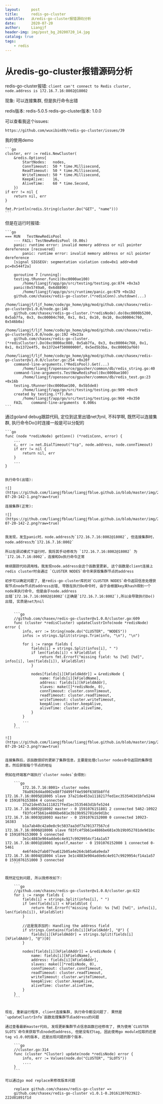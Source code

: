 ```yaml
---
layout:     post                  
title:      redis-go-cluster
subtitle:   从redis-go-cluster报错源码分析
date:       2020-07-20
author:     Liangjf
header-img: img/post_bg_20200720_14.jpg
catalog: true                      
tags:                       
    - redis
---
```


# 从redis-go-cluster报错源码分析

redis-go-cluster报错: `client can't connect to Redis cluster, node.address is 172.16.7.16:8002@18002`

现象: 可以连接集群, 但是执行命令出错

redis版本: redis-5.0.5
redis-go-cluster版本: 1.0.0


可以查看我这个issues:

`https://github.com/wuxibin89/redis-go-cluster/issues/39`


我的使用demo

	```go
	cluster, err := redis.NewCluster(
	    &redis.Options{
	        StartNodes:   nodes,
	        ConnTimeout:  50 * time.Millisecond,
	        ReadTimeout:  50 * time.Millisecond,
	        WriteTimeout: 50 * time.Millisecond,
	        KeepAlive:    16,
	        AliveTime:    60 * time.Second,
	    })
	if err != nil {
	    return nil, err
	}
	
	fmt.Println(redis.String(cluster.Do("GET", "name")))
	```


但是在运行时报错:


	```go
	=== RUN   TestNewRedisPool
		--- FAIL: TestNewRedisPool (0.00s)
		panic: runtime error: invalid memory address or nil pointer dereference [recovered]
			panic: runtime error: invalid memory address or nil pointer dereference
		[signal SIGSEGV: segmentation violation code=0x1 addr=0x0 pc=0x544f2a]
	
		goroutine 7 [running]:
		testing.tRunner.func1(0xc0000ae100)
			/home/liangjf/app/go/src/testing/testing.go:874 +0x3a3
		panic(0x5749a0, 0x6d8890)
			/home/liangjf/app/go/src/runtime/panic.go:679 +0x1b2
		github.com/chasex/redis-go-cluster.(*redisConn).shutdown(...)
			/home/liangjf/ljf_home/code/go_home/pkg/mod/github.com/chasex/redis-go-cluster@v1.0.0/node.go:146
		github.com/chasex/redis-go-cluster.(*redisNode).do(0xc0000b5200, 0x5ab7fa, 0x3, 0xc00004c760, 0x1, 0x1, 0x10, 0x10, 0xc00004c760, 0x546b0a)
			/home/liangjf/ljf_home/code/go_home/pkg/mod/github.com/chasex/redis-go-cluster@v1.0.0/node.go:192 +0x23a
		github.com/chasex/redis-go-cluster.(*redisCluster).Do(0xc0000ac080, 0x5ab7fa, 0x3, 0xc00004c760, 0x1, 0x1, 0x1372e4f5, 0x1372e4f50000000f, 0x5ed5b3ba, 0xc00003af60)
			/home/liangjf/ljf_home/code/go_home/pkg/mod/github.com/chasex/redis-go-cluster@v1.0.0/cluster.go:254 +0x20f
		command-line-arguments.(*RedisPool).Get(...)
			/home/liangjf/opensource/gpusher/common/db/redis_string.go:40
		command-line-arguments.TestNewRedisPool(0xc0000ae100)
			/home/liangjf/opensource/gpusher/common/db/redis_test.go:23 +0x16b
		testing.tRunner(0xc0000ae100, 0x5b5de8)
			/home/liangjf/app/go/src/testing/testing.go:909 +0xc9
		created by testing.(*T).Run
			/home/liangjf/app/go/src/testing/testing.go:960 +0x350
		FAIL	command-line-arguments	0.006s
	```


通过goland debug跟踪代码, 定位到这里出错net为nil, 不科学啊, 既然可以连接集群, 执行命令Do()时连接一般是可以分配的

	```go
	func (node *redisNode) getConn() (*redisConn, error) {
	    ...
	    c, err := net.DialTimeout("tcp", node.address, node.connTimeout)
	    if err != nil {
	        return nil, err
	    }
	    ...
	}
```

执行命令(出错):

![](https://github.com/liangjfblue/liangjfblue.github.io/blob/master/img/2020-07-20-142-1.png?raw=true)

连接集群(正常):

![](https://github.com/liangjfblue/liangjfblue.github.io/blob/master/img/2020-07-20-142-2.png?raw=true)


我发现，发生panic时，node.address为`172.16.7.16:8002@18002`, 但连接集群时，node.address为`172.16.7.16:8002`

所以在调试模式下运行时，我将其手动修改为 `172.16.7.16:8002@18002` 为 `172.16.7.16:8002`，连接和Do执行命令正常

继续跟踪代码调用栈，我发现node.address会这个函数里更新, 这个函数是client连接上redis cluster时会通过 `CLUSTER NODES`命令来获取集群节点的address

初步可以确定问题了, 是redis-go-cluster库的对`CLUSTER NODES`命令返回信息处理获取节点node节点的address出错, 导致在执行Do命令时, 由于会根据key来hash得到一个node来执行命令, 但是由于node.address
出错`172.16.7.16:8002@18002`(正确是`172.16.7.16:8002`),所以会导致执行Do()出错, 实质是net为nil


	```go
	//github.com/chasex/redis-go-cluster@v1.0.0/cluster.go:609
	func (cluster *redisCluster) updateClustrInfo(node *redisNode) error {
	    info, err := String(node.do("CLUSTER", "NODES"))
	    infos := strings.Split(strings.Trim(info, "\n"), "\n")
	
	    for i := range fields {
	        fields[i] = strings.Split(infos[i], " ")
	        if len(fields[i]) < kFieldSlot {
	            return fmt.Errorf("missing field: %s [%d] [%d]", infos[i], len(fields[i]), kFieldSlot)
	        }
	
	        nodes[fields[i][kFieldAddr]] = &redisNode {
	            name: fields[i][kFieldName],
	            address: fields[i][kFieldAddr],
	            slaves: make([]*redisNode, 0),
	            connTimeout: cluster.connTimeout,
	            readTimeout: cluster.readTimeout,
	            writeTimeout: cluster.writeTimeout,
	            keepAlive: cluster.keepAlive,
	            aliveTime: cluster.aliveTime,
	        }
	    }
	    ...
	}
	```

![](https://github.com/liangjfblue/liangjfblue.github.io/blob/master/img/2020-07-20-142-3.png?raw=true)


连接集群后，该函数很好的更新了集群信息，主要是处理cluster nodes命令返回的集群信息，然后获取每个节点的地址

例如在终端客户端执行`cluster nodes`会得到:

	```go
		172.16.7.16:8001> cluster nodes
		78a8926d4ad002e88f7d499ff4e590f6385b8ffd 172.16.7.16:8005@18005 slave 37a21de453a1118217fed1ec3535463d1bfe5244 0 1591076153884 4 connected
		37a21de453a1118217fed1ec3535463d1bfe5244 172.16.7.16:8002@18002 master - 0 1591076151881 2 connected 5462-10922
		f83fc4f5b61e4886be681e3b19b952781de9d1bc 172.16.7.16:8003@18003 master - 0 1591076152000 0 connected 10923-16383
		b1a7ab40c42a0e8c9c5037aa3df7a701377567cd 172.16.7.16:8006@18006 slave f83fc4f5b61e4886be681e3b19b952781de9d1bc 0 1591076153000 5 connected
		3e1c4883e904adde6c4e917c9929954cf14a1a57 172.16.7.16:8001@18001 myself,master - 0 1591076152000 1 connected 0-5461
		4e6f4de2fab077ea612b05a4e264cb85a6a9eda7 172.16.7.16:8004@18004 slave 3e1c4883e904adde6c4e917c9929954cf14a1a57 0 1591076151000 3 connected
	```


既然定位到问题, 所以我修改如下:
	
	```go
	//github.com/chasex/redis-go-cluster@v1.0.0/cluster.go:622
	for i := range fields {
	    fields[i] = strings.Split(infos[i], " ")
	    if len(fields[i]) < kFieldSlot {
	        return fmt.Errorf("missing field: %s [%d] [%d]", infos[i], len(fields[i]), kFieldSlot)
	    }
	
	    //这是我添加的: Handling the address field
	    if strings.Contains(fields[i][kFieldAddr], "@") {
	        fields[i][kFieldAddr] = strings.Split(fields[i][kFieldAddr], "@")[0]
	    }
	
	    nodes[fields[i][kFieldAddr]] = &redisNode {
	        name: fields[i][kFieldName],
	        address: fields[i][kFieldAddr],
	        slaves: make([]*redisNode, 0),
	        connTimeout: cluster.connTimeout,
	        readTimeout: cluster.readTimeout,
	        writeTimeout: cluster.writeTimeout,
	        keepAlive: cluster.keepAlive,
	        aliveTime: cluster.aliveTime,
	    }
	}
	```


现在, 重新运行程序, client连接集群, 执行命令都没问题了. 果然是`updateClustrInfo`函数处理集群节点address的问题

通过查看最新master代码, 发现更新集群节点信息函数已经修改了, 换为使用`CLUSTER SLOTS`命令来获取节点node的address, 但是没有打tag, 因此使用go module拉取的还是tag v1.0.0的版本, 还是出现问题的那个版本.
	
	```go
	//cluster.go:314
	func (cluster *Cluster) update(node *redisNode) error {
	    info, err := Values(node.do("CLUSTER", "SLOTS"))
	    ....
	}
	```

可以通过go mod replace来修改版本问题

	replace github.com/chasex/redis-go-cluster => 
	github.com/chasex/redis-go-cluster v1.0.1-0.20161207023922-222d81891f1d


